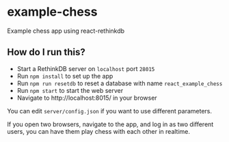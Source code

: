 # example-chess

Example chess app using react-rethinkdb

## How do I run this?

* Start a RethinkDB server on `localhost` port `28015`
* Run `npm install` to set up the app
* Run `npm run resetdb` to reset a database with name `react_example_chess`
* Run `npm start` to start the web server
* Navigate to http://localhost:8015/ in your browser

You can edit `server/config.json` if you want to use different parameters.

If you open two browsers, navigate to the app, and log in as two different
users, you can have them play chess with each other in realtime.

